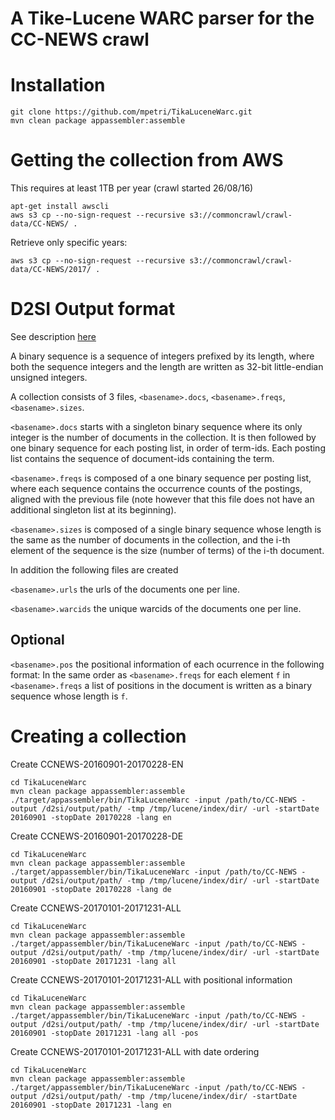 # A Tike-Lucene WARC parser for the CC-NEWS crawl

# Installation

```
git clone https://github.com/mpetri/TikaLuceneWarc.git
mvn clean package appassembler:assemble
```

# Getting the collection from AWS

This requires at least 1TB per year (crawl started 26/08/16)

```
apt-get install awscli
aws s3 cp --no-sign-request --recursive s3://commoncrawl/crawl-data/CC-NEWS/ .
```

Retrieve only specific years:

```
aws s3 cp --no-sign-request --recursive s3://commoncrawl/crawl-data/CC-NEWS/2017/ .
```
# D2SI Output format 

See description [here](https://github.com/ot/ds2i)

A binary sequence is a sequence of integers prefixed by its length, where both the sequence integers and the length are written as 32-bit little-endian unsigned integers.

A collection consists of 3 files, `<basename>.docs`, `<basename>.freqs`, `<basename>.sizes`.

`<basename>.docs` starts with a singleton binary sequence where its only integer is the number of documents in the collection. It is then followed by one binary sequence for each posting list, in order of term-ids. Each posting list contains the sequence of document-ids containing the term.

`<basename>.freqs` is composed of a one binary sequence per posting list, where each sequence contains the occurrence counts of the postings, aligned with the previous file (note however that this file does not have an additional singleton list at its beginning).

`<basename>.sizes` is composed of a single binary sequence whose length is the same as the number of documents in the collection, and the i-th element of the sequence is the size (number of terms) of the i-th document.

In addition the following files are created

`<basename>.urls` the urls of the documents one per line.

`<basename>.warcids` the unique warcids of the documents one per line.

## Optional

`<basename>.pos` the positional information of each ocurrence in the following format: In the same order as `<basename>.freqs` for each element `f` in `<basename>.freqs` a list of positions in the document is written as a binary sequence whose length is `f`.



# Creating a collection

Create CCNEWS-20160901-20170228-EN

```
cd TikaLuceneWarc
mvn clean package appassembler:assemble
./target/appassembler/bin/TikaLuceneWarc -input /path/to/CC-NEWS -output /d2si/output/path/ -tmp /tmp/lucene/index/dir/ -url -startDate 20160901 -stopDate 20170228 -lang en
```

Create CCNEWS-20160901-20170228-DE

```
cd TikaLuceneWarc
mvn clean package appassembler:assemble
./target/appassembler/bin/TikaLuceneWarc -input /path/to/CC-NEWS -output /d2si/output/path/ -tmp /tmp/lucene/index/dir/ -url -startDate 20160901 -stopDate 20170228 -lang de
```

Create CCNEWS-20170101-20171231-ALL

```
cd TikaLuceneWarc
mvn clean package appassembler:assemble
./target/appassembler/bin/TikaLuceneWarc -input /path/to/CC-NEWS -output /d2si/output/path/ -tmp /tmp/lucene/index/dir/ -url -startDate 20160901 -stopDate 20171231 -lang all
```

Create CCNEWS-20170101-20171231-ALL with positional information

```
cd TikaLuceneWarc
mvn clean package appassembler:assemble
./target/appassembler/bin/TikaLuceneWarc -input /path/to/CC-NEWS -output /d2si/output/path/ -tmp /tmp/lucene/index/dir/ -url -startDate 20160901 -stopDate 20171231 -lang all -pos
```


Create CCNEWS-20170101-20171231-ALL with date ordering

```
cd TikaLuceneWarc
mvn clean package appassembler:assemble
./target/appassembler/bin/TikaLuceneWarc -input /path/to/CC-NEWS -output /d2si/output/path/ -tmp /tmp/lucene/index/dir/ -startDate 20160901 -stopDate 20171231 -lang en
```






